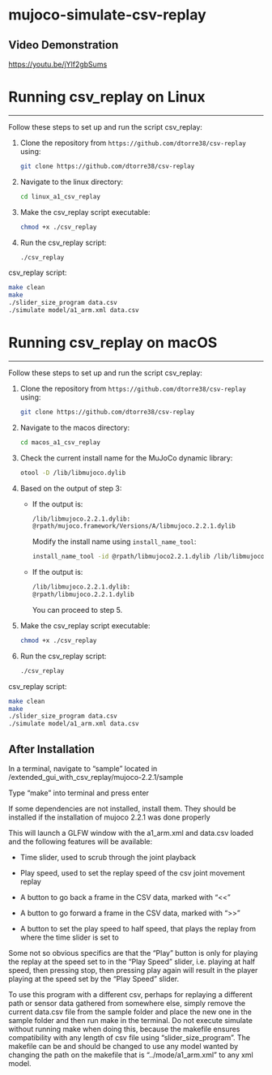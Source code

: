 # mujoco-simulate-csv-replay
Video Demonstration
-------------
https://youtu.be/jYlf2gbSums

# Running csv_replay on Linux
-------------

Follow these steps to set up and run the script csv_replay:

1. Clone the repository from `https://github.com/dtorre38/csv-replay` using:
   ```sh
   git clone https://github.com/dtorre38/csv-replay
   ```

2. Navigate to the linux directory:
   ```sh
   cd linux_a1_csv_replay
   ```

3. Make the csv_replay script executable:
   ```sh
   chmod +x ./csv_replay
   ```

4. Run the csv_replay script:
   ```sh
   ./csv_replay
   ```

csv_replay script:

```sh
make clean
make
./slider_size_program data.csv
./simulate model/a1_arm.xml data.csv
```


# Running csv_replay on macOS
-------------

Follow these steps to set up and run the script csv_replay:

1. Clone the repository from `https://github.com/dtorre38/csv-replay` using:
   ```sh
   git clone https://github.com/dtorre38/csv-replay
   ```

2. Navigate to the macos directory:
   ```sh
   cd macos_a1_csv_replay
   ```

3. Check the current install name for the MuJoCo dynamic library:
   ```sh
   otool -D /lib/libmujoco.dylib
   ```

4. Based on the output of step 3:
   - If the output is:
      ```sh
     /lib/libmujoco.2.2.1.dylib:
     @rpath/mujoco.framework/Versions/A/libmujoco.2.2.1.dylib
     ```
     
      Modify the install name using `install_name_tool`:
      ```sh
      install_name_tool -id @rpath/libmujoco2.2.1.dylib /lib/libmujoco.2.2.1.dylib
      ```
   
   - If the output is:
      ```sh
     /lib/libmujoco.2.2.1.dylib:
     @rpath/libmujoco.2.2.1.dylib
     ```
     
     You can proceed to step 5.

5. Make the csv_replay script executable:
   ```sh
   chmod +x ./csv_replay
   ```

6. Run the csv_replay script:
   ```sh
   ./csv_replay
   ```

csv_replay script:

```sh
make clean
make
./slider_size_program data.csv
./simulate model/a1_arm.xml data.csv
```

After Installation
-----------------

In a terminal, navigate to “sample” located in /extended_gui_with_csv_replay/mujoco-2.2.1/sample

Type “make” into terminal and press enter

If some dependencies are not installed, install them. They should be installed if the installation of mujoco 2.2.1 was done properly

This will launch a GLFW window with the a1_arm.xml and data.csv loaded and the following features will be available:

* Time slider, used to scrub through the joint playback

* Play speed, used to set the replay speed of the csv joint movement replay

* A button to go back a frame in the CSV data, marked with “<<”

* A button to go forward a frame in the CSV data, marked with “>>”

* A button to set the play speed to half speed, that plays the replay from where the time slider is set to


Some not so obvious specifics are that the “Play” button is only for playing the replay at the speed set to in the “Play Speed” slider, i.e. playing at half speed, then pressing stop, then pressing play again will result in the player playing at the speed set by the “Play Speed” slider.

To use this program with a different csv, perhaps for replaying a different path or sensor data gathered from somewhere else, simply remove the current data.csv file from the sample folder and place the new one in the sample folder and then run make in the terminal. Do not execute simulate without running make when doing this, because the makefile ensures compatibility with any length of csv file using “slider_size_program”. The makefile can be and should be changed to use any model wanted by changing the path on the makefile that is “../mode/a1_arm.xml” to any xml model.
